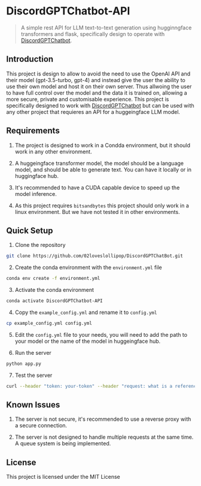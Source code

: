# DiscordGPTChatbot-API
> A simple rest API for LLM text-to-text generation using hugginngface transformers and flask, specifically design to operate with [DiscordGPTChatbot](https://github.com/02loveslollipop/DiscordGPTChatBot).

## Introduction
This project is design to allow to avoid the need to use the OpenAI API and their model (gpt-3.5-turbo, gpt-4) and instead give the user the ability to use their own model and host it on their own server. Thus allwoing the user to have full control over the model and the data it is trained on, allowing a more secure, private and customisable experience. This project is specifically designed to work with [DiscordGPTChatbot](https://github.com/02loveslollipop/DiscordGPTChatBot) but can be used with any other project that requieres an API for a huggeingface LLM model.

## Requirements

1. The project is designed to work in a Condda environment, but it should work in any other environment.

2. A huggeingface transformer model, the model should be a language model, and should be able to generate text. You can have it locally or in huggingface hub.

3. It's recommended to have a CUDA capable device to speed up the model inference.

4. As this project requires `bitsandbytes` this project should only work in a linux environment. But we have not tested it in other environments.

## Quick Setup

1. Clone the repository
```bash
git clone https://github.com/02loveslollipop/DiscordGPTChatBot.git
```

2. Create the conda environment with the `environment.yml` file
```bash
conda env create -f environment.yml
```

3. Activate the conda environment
```bash
conda activate DiscordGPTChatbot-API
```

4. Copy the `example_config.yml` and rename it to `config.yml`
```bash
cp example_config.yml config.yml
```

5. Edit the `config.yml` file to your needs, you will need to add the path to your model or the name of the model in huggeingface hub.

6. Run the server
```bash
python app.py
```

7. Test the server
```bash
curl --header "token: your-token" --header "request: what is a reference in object oriented programming??" http://your-host.domain:5000/generate
```

## Known Issues

1. The server is not secure, it's recommended to use a reverse proxy with a secure connection.

2. The server is not designed to handle multiple requests at the same time. A queue system is being implemented.

## License

This project is licensed under the MIT License
